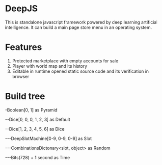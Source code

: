# DeepJS
This is standalone javascript framework powered by deep learning artificial intelligence. 
It can build a main page store menu in an operating system.

# Features
1. Protected marketplace with empty accounts for sale
2. Player with world map and its history
3. Editable in runtime opened static source code and its verification in browser

# Build tree 
-Boolean[0, 1] as Pyramid 

--Dice[0, 0, 0, 1, 2, 3] as Default

--Dice[1, 2, 3, 4, 5, 6] as Dice

---DeepSlotMachine[0-9, 0-9, 0-9] as Slot

---CombinationsDictonary<slot, object> as Random

---Bits(728) + 1 second as Time

